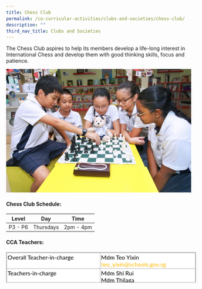 ```yaml
---
title: Chess Club
permalink: /co-curricular-activities/clubs-and-societies/chess-club/
description: ""
third_nav_title: Clubs and Societies
---
```

The Chess Club aspires to help its members develop a life-long interest in International Chess and develop them with good thinking skills, focus and patience.

![chess club](/images/CHESS.jpg)  

#### Chess Club Schedule:

| Level | Day | Time |
| --- | --- | --- |
| P3 - P6 | Thursdays | 2pm - 4pm |

#### CCA Teachers:

<table class="iveo_table ives_tab_simple3" cellspacing="0" cellpadding="0" border="1" style="margin: 0px; outline: 0px; padding: 0px; border-collapse: collapse; border: 1px solid rgb(170, 170, 170); color: rgb(0, 0, 0); font-family: Lato, sans-serif; font-size: 16px; font-style: normal; font-variant-ligatures: normal; font-variant-caps: normal; font-weight: 400; letter-spacing: normal; orphans: 2; text-align: left; text-transform: none; white-space: normal; widows: 2; word-spacing: 0px; -webkit-text-stroke-width: 0px; background-color: rgb(255, 255, 255); text-decoration-thickness: initial; text-decoration-style: initial; text-decoration-color: initial; width: 517px; height: 83px;"><tbody style="margin: 0px; outline: 0px; padding: 0px;"><tr style="margin: 0px; outline: 0px; padding: 0px;"><td valign="top" style="margin: 0px; outline: 0px; padding: 2px; text-align: left; border: 1px solid rgb(170, 170, 170); width: 258px;">Overall Teacher-in-charge</td><td valign="top" style="margin: 0px; outline: 0px; padding: 2px; text-align: left; border: 1px solid rgb(170, 170, 170); width: 258px;">Mdm Teo Yixin<br style="margin: 0px; outline: 0px; padding: 0px;"><a href="mailto:teo_yixin@schools.gov.sg" target="" style="margin: 0px; outline: 0px; padding: 0px; color: rgb(253, 185, 0); text-decoration: none;">teo_yixin@schools.gov.sg</a><br style="margin: 0px; outline: 0px; padding: 0px;"></td></tr><tr style="margin: 0px; outline: 0px; padding: 0px; height: 22pt;"><td rowspan="3" valign="top" style="margin: 0px; outline: 0px; padding: 2px; text-align: left; border: 1px solid rgb(170, 170, 170); width: 193pt;">Teachers-in-charge &nbsp;</td><td rowspan="3" valign="top" style="margin: 0px; outline: 0px; padding: 2px; text-align: left; border: 1px solid rgb(170, 170, 170); width: 193pt;">Mdm Shi Rui<br style="margin: 0px; outline: 0px; padding: 0px;">Mdm Thilaga&nbsp;</td></tr></tbody></table>